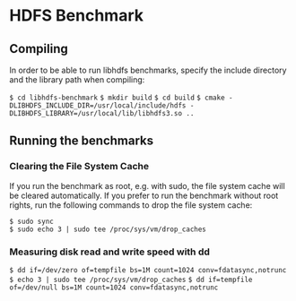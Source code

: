 # HDFS Benchmark

## Compiling

In order to be able to run libhdfs benchmarks, specify the include directory and the library path when compiling: 

`$ cd libhdfs-benchmark`
`$ mkdir build`
`$ cd build`
`$ cmake -DLIBHDFS_INCLUDE_DIR=/usr/local/include/hdfs -DLIBHDFS_LIBRARY=/usr/local/lib/libhdfs3.so ..`


## Running the benchmarks

### Clearing the File System Cache
If you run the benchmark as root, e.g. with sudo, the file system cache will be cleared automatically. If you prefer to run the benchmark without root rights, run the following commands to drop the file system cache:  

`$ sudo sync`  
`$ sudo echo 3 | sudo tee /proc/sys/vm/drop_caches`

### Measuring disk read and write speed with dd

`$ dd if=/dev/zero of=tempfile bs=1M count=1024 conv=fdatasync,notrunc`
`$ echo 3 | sudo tee /proc/sys/vm/drop_caches`
`$ dd if=tempfile of=/dev/null bs=1M count=1024 conv=fdatasync,notrunc`

